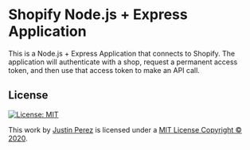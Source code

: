 # Shopify Node.js + Express Application

This is a Node.js + Express Application that connects to Shopify. The application will authenticate with a shop, request a permanent access token, and then use that access token to make an API call.


## License
[![License: MIT](https://img.shields.io/badge/License-MIT-green.svg)](https://github.com/jaayperez/shopify-node-express-app/blob/master/LICENSE)  

This work by [Justin Perez](https://justinperez.com) is licensed under a <a rel="license" href="https://github.com/jaayperez/shopify-node-express-app/blob/master/LICENSE">MIT License Copyright © 2020</a>.
